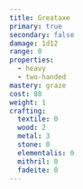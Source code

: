 ```yaml
---
title: Greataxe
primary: true
secondary: false
damage: 1d12
range: 0
properties:
  - heavy
  - two-handed
mastery: graze
cost: 80
weight: 1
crafting:
  textile: 0
  wood: 2
  metal: 3
  stone: 0
  elementalis: 0
  mithril: 0
  fadeite: 0
---
```

